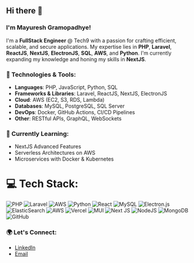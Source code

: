 ## Hi there 👋

### I'm Mayuresh Gramopadhye!

I'm a **FullStack Engineer** @ Tech9 with a passion for crafting efficient, scalable, and secure applications. My expertise lies in **PHP**, **Laravel**, **ReactJS**, **NextJS**, **ElectronJS**, **SQL**, **AWS**, and **Python**. I'm currently expanding my knowledge and honing my skills in **NextJS**.

### 🔧 Technologies & Tools:
- **Languages**: PHP, JavaScript, Python, SQL
- **Frameworks & Libraries**: Laravel, ReactJS, NextJS, ElectronJS
- **Cloud**: AWS (EC2, S3, RDS, Lambda)
- **Databases**: MySQL, PostgreSQL, SQL Server
- **DevOps**: Docker, GitHub Actions, CI/CD Pipelines
- **Other**: RESTful APIs, GraphQL, WebSockets

### 🌱 Currently Learning:
- NextJS Advanced Features
- Serverless Architectures on AWS
- Microservices with Docker & Kubernetes


# 💻 Tech Stack:
![PHP](https://img.shields.io/badge/php-%23777BB4.svg?style=for-the-badge&logo=php&logoColor=white) ![Laravel](https://img.shields.io/badge/laravel-%23FF2D20.svg?style=for-the-badge&logo=laravel&logoColor=white) ![AWS](https://img.shields.io/badge/AWS-%23FF9900.svg?style=for-the-badge&logo=amazon-aws&logoColor=white) ![Python](https://img.shields.io/badge/python-3670A0?style=for-the-badge&logo=python&logoColor=ffdd54) ![React](https://img.shields.io/badge/react-%2320232a.svg?style=for-the-badge&logo=react&logoColor=%2361DAFB) ![MySQL](https://img.shields.io/badge/mysql-4479A1.svg?style=for-the-badge&logo=mysql&logoColor=white) ![Electron.js](https://img.shields.io/badge/Electron-191970?style=for-the-badge&logo=Electron&logoColor=white) ![ElasticSearch](https://img.shields.io/badge/-ElasticSearch-005571?style=for-the-badge&logo=elasticsearch) ![AWS](https://img.shields.io/badge/AWS-%23FF9900.svg?style=for-the-badge&logo=amazon-aws&logoColor=white) ![Vercel](https://img.shields.io/badge/vercel-%23000000.svg?style=for-the-badge&logo=vercel&logoColor=white) ![MUI](https://img.shields.io/badge/MUI-%230081CB.svg?style=for-the-badge&logo=mui&logoColor=white) ![Next JS](https://img.shields.io/badge/Next-black?style=for-the-badge&logo=next.js&logoColor=white) ![NodeJS](https://img.shields.io/badge/node.js-6DA55F?style=for-the-badge&logo=node.js&logoColor=white) ![MongoDB](https://img.shields.io/badge/MongoDB-%234ea94b.svg?style=for-the-badge&logo=mongodb&logoColor=white) ![GitHub](https://img.shields.io/badge/github-%23121011.svg?style=for-the-badge&logo=github&logoColor=white)


### 🌍 Let's Connect:
- [LinkedIn](https://www.linkedin.com/in/mayureshgramopadhye/)
- [Email](mailto:mayuresh3@gmail.com)
